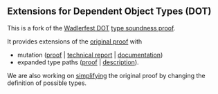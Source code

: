 Extensions for Dependent Object Types (DOT)
-------------------------------------------

This is a fork of the [Wadlerfest DOT](http://infoscience.epfl.ch/record/215280/files/paper_1.pdf) [type soundness proof](https://github.com/samuelgruetter/dot-calculus).

It provides extensions of the [original proof](https://github.com/amaurremi/dot-calculus/blob/master/dev/lf/dot_top_bot.v) with 
- mutation
  ([proof](https://github.com/amaurremi/dot-calculus/blob/master/dev/lf/mutation/dot_top_bot_mut.v) | [technical report](https://arxiv.org/abs/1611.07610) | [documentation](https://github.com/amaurremi/dot-calculus/blob/master/dev/lf/mutation/README.md))
- expanded type paths
  ([proof](https://github.com/amaurremi/dot-calculus/blob/master/dev/lf/paths/dot_top_bot_path.v) | [description](https://github.com/amaurremi/dot-calculus/blob/master/dev/lf/paths/README.md)).

We are also working on [simplifying](https://github.com/amaurremi/dot-calculus/blob/master/dev/lf/good-proof) the original proof by changing the definition of possible types.
